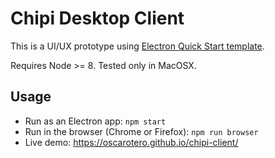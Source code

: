 # Chipi Desktop Client

This is a UI/UX prototype using [Electron Quick Start template](https://electronjs.org/docs/tutorial/quick-start).

Requires Node >= 8. Tested only in MacOSX.

## Usage

* Run as an Electron app: `npm start`
* Run in the browser (Chrome or Firefox): `npm run browser`
* Live demo: https://oscarotero.github.io/chipi-client/
